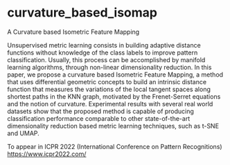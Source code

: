# curvature_based_isomap

A Curvature based Isometric Feature Mapping

Unsupervised metric learning consists in building adaptive distance functions without knowledge of the class labels to improve pattern classification. Usually, this process can be accomplished by manifold learning algorithms, through non-linear dimensionality reduction. In this paper, we propose a curvature based Isometric Feature Mapping, a method that uses differential geometric concepts to build an intrinsic distance function that measures the variations of the local tangent spaces along shortest paths in the KNN graph, motivated by the Frenet-Serret equations and the notion of curvature. Experimental results with several real world datasets show that the proposed method is capable of producing classification performance comparable to other state-of-the-art dimensionality reduction based metric learning techniques, such as t-SNE and UMAP.

To appear in ICPR 2022 (International Conference on Pattern Recognitions)
https://www.icpr2022.com/
